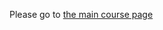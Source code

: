 Please go to [the main course page](https://morgan3d.github.io/advanced-ray-tracing-course/index.html)
